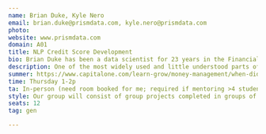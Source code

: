 ```yaml
---
name: Brian Duke, Kyle Nero
email: brian.duke@prismdata.com, kyle.nero@prismdata.com
photo: 
website: www.prismdata.com
domain: A01
title: NLP Credit Score Development
bio: Brian Duke has been a data scientist for 23 years in the Financial Services industry. He has worked at Capital One, FICO, SAS Institute, Accenture, Experian, Petal Card and currently is the Head of Data Science at Prism Data. A common theme in his work has been translating transactional data into useful scores and analytical insights for use in risk decisioning. Brian received his BA and MS from the University of California, San Diego and continues to reside in the San Diego area today. He holds 4 patents and has 12 pending in the United States. Kyle Nero graduated from UCSD HDSI in 2023, majoring in data science and minoring in business. During his senior year, he engaged with industry partner Prism Data through the HDSI Senior Capstone Project. He went on to intern with Prism Data following his graduation and joined the team full time as a Data Scientist in September 2023.
description: One of the most widely used and little understood parts of the Financial Services industry is the credit score. In this course, students will work with transactional bank data to build statistical models for the purpose of assessing creditworthiness in the financial services industry. The course will take students through the life of a model development project, from data exploration, through model training and evaluation. Students will have the opportunity to work with both structured and unstructured data as they learn about the process and attributes that go into credit scores. Additionally, students will learn about the importance of model explainability and fairness.
summer: https://www.capitalone.com/learn-grow/money-management/when-did-credit-scores-start/, https://www.capitalone.com/learn-grow/money-management/fair-credit-reporting-act/, https://www.capitalone.com/learn-grow/money-management/equal-credit-opportunity-act/, https://www.nerdwallet.com/article/finance/credit-score-ranges-and-how-to-improve and https://developers.google.com/machine-learning/crash-course/classification/roc-and-auc#:~:text=An%20ROC%20curve%20(receiver%20operating,False%20Positive%20Rate
time: Thursday 1-2p
ta: In-person (need room booked for me; required if mentoring >4 students in-person)
style: Our group will consist of group projects completed in groups of 3-4. The goal of the course is to eventually build a credit score but we will start by building a transaction categorization model using NLP techniques. Each week we will talk about techniques that can be applied to the next step in the project. We will begin by reviewing homework from the previous week and discussing ideas. Then introduce the next step and talk about what can be done to solve the next step in the problem. The goal is to introduce students to the model development process in most financial services companies.
seats: 12
tag: gen

---
```

